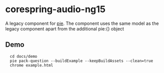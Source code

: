 # corespring-audio-ng15

A legacy component for [pie](http://github.com/PieLabs/pie).
The component uses the same model as the legacy component apart from the additional pie:{} object

## Demo

 ```
   cd docs/demo 
   pie pack-question --buildExample --keepBuildAssets --clean=true 
   chrome example.html     
 ```  
  

 
 
